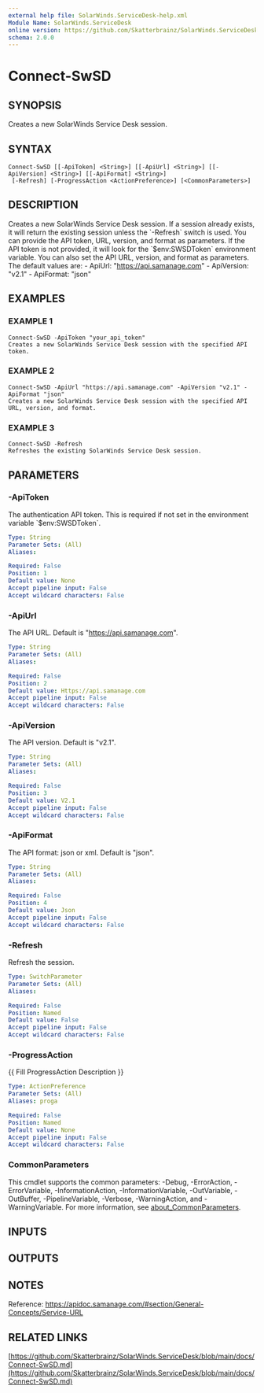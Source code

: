 ```yaml
---
external help file: SolarWinds.ServiceDesk-help.xml
Module Name: SolarWinds.ServiceDesk
online version: https://github.com/Skatterbrainz/SolarWinds.ServiceDesk/blob/main/docs/Connect-SwSD.md
schema: 2.0.0
---
```


# Connect-SwSD

## SYNOPSIS
Creates a new SolarWinds Service Desk session.

## SYNTAX

```
Connect-SwSD [[-ApiToken] <String>] [[-ApiUrl] <String>] [[-ApiVersion] <String>] [[-ApiFormat] <String>]
 [-Refresh] [-ProgressAction <ActionPreference>] [<CommonParameters>]
```

## DESCRIPTION
Creates a new SolarWinds Service Desk session.
If a session already exists, it will return the existing session unless the \`-Refresh\` switch is used.
You can provide the API token, URL, version, and format as parameters.
If the API token is not provided, it will look for the \`$env:SWSDToken\` environment variable.
You can also set the API URL, version, and format as parameters.
The default values are:
	- ApiUrl: "https://api.samanage.com"
	- ApiVersion: "v2.1"
	- ApiFormat: "json"

## EXAMPLES

### EXAMPLE 1
```
Connect-SwSD -ApiToken "your_api_token"
Creates a new SolarWinds Service Desk session with the specified API token.
```

### EXAMPLE 2
```
Connect-SwSD -ApiUrl "https://api.samanage.com" -ApiVersion "v2.1" -ApiFormat "json"
Creates a new SolarWinds Service Desk session with the specified API URL, version, and format.
```

### EXAMPLE 3
```
Connect-SwSD -Refresh
Refreshes the existing SolarWinds Service Desk session.
```

## PARAMETERS

### -ApiToken
The authentication API token.
This is required if not set in the environment variable \`$env:SWSDToken\`.

```yaml
Type: String
Parameter Sets: (All)
Aliases:

Required: False
Position: 1
Default value: None
Accept pipeline input: False
Accept wildcard characters: False
```

### -ApiUrl
The API URL.
Default is "https://api.samanage.com".

```yaml
Type: String
Parameter Sets: (All)
Aliases:

Required: False
Position: 2
Default value: Https://api.samanage.com
Accept pipeline input: False
Accept wildcard characters: False
```

### -ApiVersion
The API version.
Default is "v2.1".

```yaml
Type: String
Parameter Sets: (All)
Aliases:

Required: False
Position: 3
Default value: V2.1
Accept pipeline input: False
Accept wildcard characters: False
```

### -ApiFormat
The API format: json or xml.
Default is "json".

```yaml
Type: String
Parameter Sets: (All)
Aliases:

Required: False
Position: 4
Default value: Json
Accept pipeline input: False
Accept wildcard characters: False
```

### -Refresh
Refresh the session.

```yaml
Type: SwitchParameter
Parameter Sets: (All)
Aliases:

Required: False
Position: Named
Default value: False
Accept pipeline input: False
Accept wildcard characters: False
```

### -ProgressAction
{{ Fill ProgressAction Description }}

```yaml
Type: ActionPreference
Parameter Sets: (All)
Aliases: proga

Required: False
Position: Named
Default value: None
Accept pipeline input: False
Accept wildcard characters: False
```

### CommonParameters
This cmdlet supports the common parameters: -Debug, -ErrorAction, -ErrorVariable, -InformationAction, -InformationVariable, -OutVariable, -OutBuffer, -PipelineVariable, -Verbose, -WarningAction, and -WarningVariable. For more information, see [about_CommonParameters](http://go.microsoft.com/fwlink/?LinkID=113216).

## INPUTS

## OUTPUTS

## NOTES
Reference: https://apidoc.samanage.com/#section/General-Concepts/Service-URL

## RELATED LINKS

[https://github.com/Skatterbrainz/SolarWinds.ServiceDesk/blob/main/docs/Connect-SwSD.md](https://github.com/Skatterbrainz/SolarWinds.ServiceDesk/blob/main/docs/Connect-SwSD.md)


